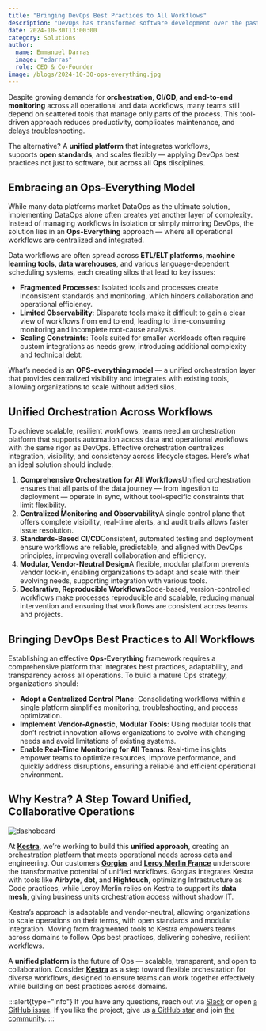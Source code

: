 ```yaml
---
title: "Bringing DevOps Best Practices to All Workflows"
description: "DevOps has transformed software development over the past 15 years, establishing a high standard for efficiency, collaboration, and standardization. However, in the data and operational domains, we still see fragmentation where unified workflows should be. Here, processes often rely on isolated tools that create silos, preventing the collaboration that modern workflows demand."
date: 2024-10-30T13:00:00
category: Solutions
author:
  name: Emmanuel Darras
  image: "edarras"
  role: CEO & Co-Founder
image: /blogs/2024-10-30-ops-everything.jpg
---
```


Despite growing demands for **orchestration, CI/CD, and end-to-end monitoring** across all operational and data workflows, many teams still depend on scattered tools that manage only parts of the process. This tool-driven approach reduces productivity, complicates maintenance, and delays troubleshooting.

The alternative? A **unified platform** that integrates workflows, supports **open standards**, and scales flexibly — applying DevOps best practices not just to software, but across all **Ops** disciplines.

## Embracing an Ops-Everything Model

While many data platforms market DataOps as the ultimate solution, implementing DataOps alone often creates yet another layer of complexity. Instead of managing workflows in isolation or simply mirroring DevOps, the solution lies in an **Ops-Everything** approach — where all operational workflows are centralized and integrated.

Data workflows are often spread across **ETL/ELT platforms, machine learning tools, data warehouses**, and various language-dependent scheduling systems, each creating silos that lead to key issues:

- **Fragmented Processes**: Isolated tools and processes create inconsistent standards and monitoring, which hinders collaboration and operational efficiency.
- **Limited Observability**: Disparate tools make it difficult to gain a clear view of workflows from end to end, leading to time-consuming monitoring and incomplete root-cause analysis.
- **Scaling Constraints**: Tools suited for smaller workloads often require custom integrations as needs grow, introducing additional complexity and technical debt.

What’s needed is an **OPS-everything model** — a unified orchestration layer that provides centralized visibility and integrates with existing tools, allowing organizations to scale without added silos.

## Unified Orchestration Across Workflows

To achieve scalable, resilient workflows, teams need an orchestration platform that supports automation across data and operational workflows with the same rigor as DevOps. Effective orchestration centralizes integration, visibility, and consistency across lifecycle stages. Here’s what an ideal solution should include:

1. **Comprehensive Orchestration for All Workflows**Unified orchestration ensures that all parts of the data journey — from ingestion to deployment — operate in sync, without tool-specific constraints that limit flexibility.
2. **Centralized Monitoring and Observability**A single control plane that offers complete visibility, real-time alerts, and audit trails allows faster issue resolution.
3. **Standards-Based CI/CD**Consistent, automated testing and deployment ensure workflows are reliable, predictable, and aligned with DevOps principles, improving overall collaboration and efficiency.
4. **Modular, Vendor-Neutral Design**A flexible, modular platform prevents vendor lock-in, enabling organizations to adapt and scale with their evolving needs, supporting integration with various tools.
5. **Declarative, Reproducible Workflows**Code-based, version-controlled workflows make processes reproducible and scalable, reducing manual intervention and ensuring that workflows are consistent across teams and projects.

## Bringing DevOps Best Practices to All Workflows

Establishing an effective **Ops-Everything** framework requires a comprehensive platform that integrates best practices, adaptability, and transparency across all operations. To build a mature Ops strategy, organizations should:

- **Adopt a Centralized Control Plane**: Consolidating workflows within a single platform simplifies monitoring, troubleshooting, and process optimization.
- **Implement Vendor-Agnostic, Modular Tools**: Using modular tools that don’t restrict innovation allows organizations to evolve with changing needs and avoid limitations of existing systems.
- **Enable Real-Time Monitoring for All Teams**: Real-time insights empower teams to optimize resources, improve performance, and quickly address disruptions, ensuring a reliable and efficient operational environment.

## Why Kestra? A Step Toward Unified, Collaborative Operations

![dashoboard](/blogs/2024-10-30-ops-everything/dashboard.jpg)

At [**Kestra**](https://github.com/kestra-io/kestra), we’re working to build this **unified approach**, creating an orchestration platform that meets operational needs across data and engineering. Our customers [**Gorgias**](https://kestra.io/use-cases/stories/13-gorgias-using-declarative-data-engineering-orchestration-with-kestra) and [**Leroy Merlin France**](https://kestra.io/use-cases/stories/14-achieving-agility-and-efficiency-in-data-architecture-with-kestra) underscore the transformative potential of unified workflows. Gorgias integrates Kestra with tools like **Airbyte**, **dbt**, and **Hightouch**, optimizing Infrastructure as Code practices, while Leroy Merlin relies on Kestra to support its **data mesh**, giving business units orchestration access without shadow IT.

Kestra’s approach is adaptable and vendor-neutral, allowing organizations to scale operations on their terms, with open standards and modular integration. Moving from fragmented tools to Kestra empowers teams across domains to follow Ops best practices, delivering cohesive, resilient workflows.

A **unified platform** is the future of Ops — scalable, transparent, and open to collaboration. Consider [**Kestra**](https://kestra.io/) as a step toward flexible orchestration for diverse workflows, designed to ensure teams can work together effectively while building on best practices across domains.

:::alert{type="info"}
If you have any questions, reach out via [Slack](https://kestra.io/slack) or open [a GitHub issue](https://github.com/kestra-io/kestra).
If you like the project, give us [a GitHub star](https://github.com/kestra-io/kestra) and join [the community](https://kestra.io/slack).
:::
